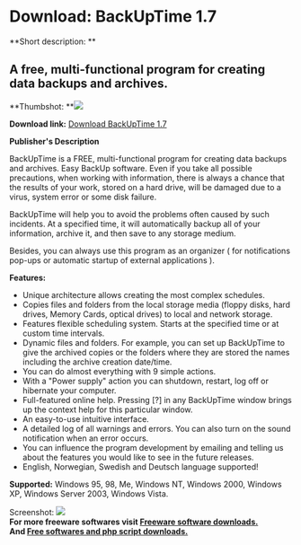 # Download: BackUpTime 1.7

**Short description: **

## A free, multi-functional program for creating data backups and archives.

  
**Thumbshot: **![](http://www.freewarefiles.com/screenshot/backuptime_md.gif)   
  
**Download link:** [Download BackUpTime 1.7](http://freesoftwares.boysofts.com/BackUpTime_program_50849.html)  
  

**Publisher's Description**  
  

BackUpTime is a FREE, multi-functional program for creating data backups and
archives. Easy BackUp software. Even if you take all possible precautions,
when working with information, there is always a chance that the results of
your work, stored on a hard drive, will be damaged due to a virus, system
error or some disk failure.

BackUpTime will help you to avoid the problems often caused by such incidents.
At a specified time, it will automatically backup all of your information,
archive it, and then save to any storage medium.

Besides, you can always use this program as an organizer ( for notifications
pop-ups or automatic startup of external applications ).

**Features:**

  * Unique architecture allows creating the most complex schedules. 
  * Copies files and folders from the local storage media (floppy disks, hard drives, Memory Cards, optical drives) to local and network storage. 
  * Features flexible scheduling system. Starts at the specified time or at custom time intervals. 
  * Dynamic files and folders. For example, you can set up BackUpTime to give the archived copies or the folders where they are stored the names including the archive creation date/time. 
  * You can do almost everything with 9 simple actions. 
  * With a "Power supply" action you can shutdown, restart, log off or hibernate your computer. 
  * Full-featured online help. Pressing [?] in any BackUpTime window brings up the context help for this particular window. 
  * An easy-to-use intuitive interface. 
  * A detailed log of all warnings and errors. You can also turn on the sound notification when an error occurs. 
  * You can influence the program development by emailing and telling us about the features you would like to see in the future releases. 
  * English, Norwegian, Swedish and Deutsch language supported! 

**Supported:** Windows 95, 98, Me, Windows NT, Windows 2000, Windows XP, Windows Server 2003, Windows Vista.

  
  
Screenshot: ![](http://www.freewarefiles.com/screenshot/backuptime.gif)  
**For more freeware softwares visit [Freeware software downloads.](http://freesoftwares.boysofts.com/)**   
**And [Free softwares and php script downloads.](http://www.boysofts.com/)**

